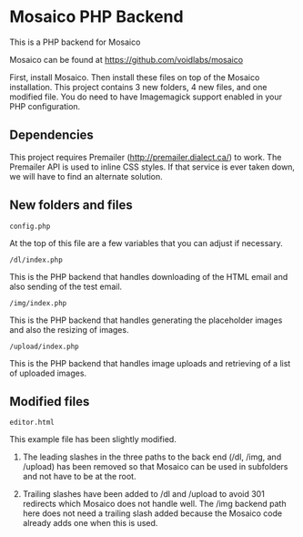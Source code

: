 # Mosaico PHP Backend

This is a PHP backend for Mosaico

Mosaico can be found at https://github.com/voidlabs/mosaico

First, install Mosaico.  Then install these files on top of the Mosaico installation.  This project contains 3 new folders, 4 new files, and one modified file.  You do need to have Imagemagick support enabled in your PHP configuration.

## Dependencies

This project requires Premailer (http://premailer.dialect.ca/) to work.  The Premailer API is used to inline CSS styles.  If that service is ever taken down, we will have to find an alternate solution.

## New folders and files
```
config.php
```
At the top of this file are a few variables that you can adjust if necessary.

```
/dl/index.php
```
This is the PHP backend that handles downloading of the HTML email and also sending of the test email.

```
/img/index.php
```
This is the PHP backend that handles generating the placeholder images and also the resizing of images.

```
/upload/index.php
```
This is the PHP backend that handles image uploads and retrieving of a list of uploaded images.

## Modified files

```
editor.html
```
This example file has been slightly modified.

1) The leading slashes in the three paths to the back end (/dl, /img, and /upload) has been removed so that Mosaico can be used in subfolders and not have to be at the root.

2) Trailing slashes have been added to /dl and /upload to avoid 301 redirects which Mosaico does not handle well.  The /img backend path here does not need a trailing slash added because the Mosaico code already adds one when this is used.
